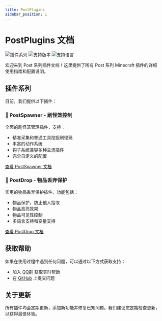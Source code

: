 ```yaml
---
title: PostPlugins
sidebar_position: 1
---
```


# PostPlugins 文档

![插件系列](https://img.shields.io/badge/系列-Post-blue)
![支持版本](https://img.shields.io/badge/Minecraft-1.13+-green)
![支持语言](https://img.shields.io/badge/语言-简体中文|English-orange)

欢迎来到 Post 系列插件文档！这里提供了所有 Post 系列 Minecraft 插件的详细使用指南和配置说明。

## 插件系列

目前，我们提供以下插件：

### 🧱 PostSpawner - 刷怪笼控制

全面的刷怪笼管理插件，支持：
- 精准采集和普通工具挖掘刷怪笼
- 丰富的动作系统
- 钩子系统兼容多种主流插件
- 完全自定义的配置

[查看 PostSpawner 文档](/PostSpawner/intro)

### 🎒 PostDrop - 物品丢弃保护

实用的物品丢弃保护插件，功能包括：
- 物品保护，防止他人拾取
- 物品高亮效果
- 物品可见性控制
- 多语言支持和变量支持

[查看 PostDrop 文档](/PostDrop/intro)

## 获取帮助

如果在使用过程中遇到任何问题，可以通过以下方式获取支持：

- 加入 [QQ群](https://qm.qq.com/q/dENGavSflK) 获取实时帮助
- 在 [GitHub](https://github.com/postyizhan/PostPlugins-Docs/issues) 上提交问题

## 关于更新

所有插件均会定期更新，添加新功能并修复已知问题。我们建议您定期检查更新，以获得最佳体验。
